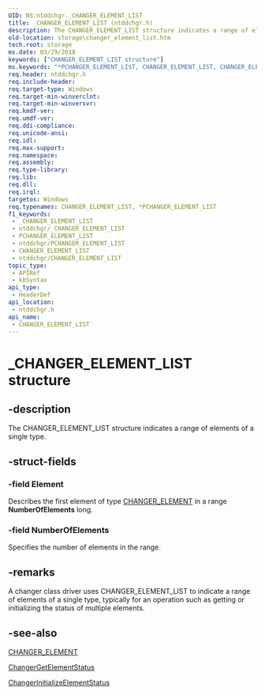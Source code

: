 ```yaml
---
UID: NS:ntddchgr._CHANGER_ELEMENT_LIST
title: _CHANGER_ELEMENT_LIST (ntddchgr.h)
description: The CHANGER_ELEMENT_LIST structure indicates a range of elements of a single type.
old-location: storage\changer_element_list.htm
tech.root: storage
ms.date: 03/29/2018
keywords: ["CHANGER_ELEMENT_LIST structure"]
ms.keywords: "*PCHANGER_ELEMENT_LIST, CHANGER_ELEMENT_LIST, CHANGER_ELEMENT_LIST structure [Storage Devices], PCHANGER_ELEMENT_LIST, PCHANGER_ELEMENT_LIST structure pointer [Storage Devices], _CHANGER_ELEMENT_LIST, ntddchgr/CHANGER_ELEMENT_LIST, ntddchgr/PCHANGER_ELEMENT_LIST, storage.changer_element_list, structs-changer_e1782d96-458d-49a5-9885-c853d835ba0a.xml"
req.header: ntddchgr.h
req.include-header: 
req.target-type: Windows
req.target-min-winverclnt: 
req.target-min-winversvr: 
req.kmdf-ver: 
req.umdf-ver: 
req.ddi-compliance: 
req.unicode-ansi: 
req.idl: 
req.max-support: 
req.namespace: 
req.assembly: 
req.type-library: 
req.lib: 
req.dll: 
req.irql: 
targetos: Windows
req.typenames: CHANGER_ELEMENT_LIST, *PCHANGER_ELEMENT_LIST
f1_keywords:
 - _CHANGER_ELEMENT_LIST
 - ntddchgr/_CHANGER_ELEMENT_LIST
 - PCHANGER_ELEMENT_LIST
 - ntddchgr/PCHANGER_ELEMENT_LIST
 - CHANGER_ELEMENT_LIST
 - ntddchgr/CHANGER_ELEMENT_LIST
topic_type:
 - APIRef
 - kbSyntax
api_type:
 - HeaderDef
api_location:
 - ntddchgr.h
api_name:
 - CHANGER_ELEMENT_LIST
---
```


# _CHANGER_ELEMENT_LIST structure


## -description

The CHANGER_ELEMENT_LIST structure indicates a range of elements of a single type.

## -struct-fields

### -field Element

Describes the first element of type <a href="/windows-hardware/drivers/ddi/ntddchgr/ns-ntddchgr-_changer_element">CHANGER_ELEMENT</a> in a range <b>NumberOfElements</b> long.

### -field NumberOfElements

Specifies the number of elements in the range.

## -remarks

A changer class driver uses CHANGER_ELEMENT_LIST to indicate a range of elements of a single type, typically for an operation such as getting or initializing the status of multiple elements.

## -see-also

<a href="/windows-hardware/drivers/ddi/ntddchgr/ns-ntddchgr-_changer_element">CHANGER_ELEMENT</a>



<a href="/windows-hardware/drivers/ddi/mcd/nf-mcd-changergetelementstatus">ChangerGetElementStatus</a>



<a href="/windows-hardware/drivers/ddi/mcd/nf-mcd-changerinitializeelementstatus">ChangerInitializeElementStatus</a>

